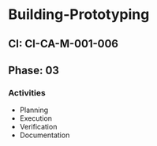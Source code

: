 # Building-Prototyping

## CI: CI-CA-M-001-006
## Phase: 03

### Activities
- Planning
- Execution
- Verification
- Documentation
